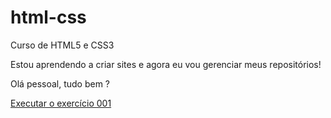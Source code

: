 # html-css
 Curso de HTML5 e CSS3

Estou aprendendo a criar sites e agora eu vou gerenciar meus repositórios!

Olá pessoal, tudo bem ?

<a href="https://enriquemk.github.io/html-css/Módulo 1/Exercicios/ex001/index.html">Executar o exercício 001</a>